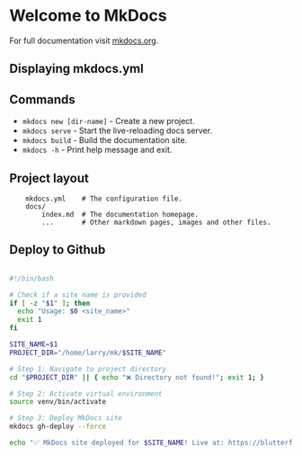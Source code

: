 # Welcome to MkDocs

For full documentation visit [mkdocs.org](https://www.mkdocs.org).

## Displaying mkdocs.yml

## Commands

* `mkdocs new [dir-name]` - Create a new project.
* `mkdocs serve` - Start the live-reloading docs server.
* `mkdocs build` - Build the documentation site.
* `mkdocs -h` - Print help message and exit.

## Project layout

~~~text
    mkdocs.yml    # The configuration file.
    docs/
        index.md  # The documentation homepage.
        ...       # Other markdown pages, images and other files.
~~~

## Deploy to Github

~~~sh

#!/bin/bash

# Check if a site name is provided
if [ -z "$1" ]; then
  echo "Usage: $0 <site_name>"
  exit 1
fi

SITE_NAME=$1
PROJECT_DIR="/home/larry/mk/$SITE_NAME"

# Step 1: Navigate to project directory
cd "$PROJECT_DIR" || { echo "❌ Directory not found!"; exit 1; }

# Step 2: Activate virtual environment
source venv/bin/activate

# Step 3: Deploy MkDocs site
mkdocs gh-deploy --force

echo "✅ MkDocs site deployed for $SITE_NAME! Live at: https://blutterfly.github.io/$SITE_NAME/"
~~~

